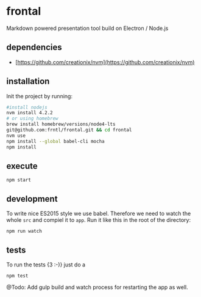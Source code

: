 # frontal  

Markdown powered presentation tool build on Electron / Node.js  

## dependencies  

- [https://github.com/creationix/nvm](https://github.com/creationix/nvm)  

## installation 
Init the project by running:  

```bash
#install nodejs
nvm install 4.2.2  
# or using homebrew 
brew install homebrew/versions/node4-lts
git@github.com:frntl/frontal.git && cd frontal
nvm use
npm install --global babel-cli mocha
npm install

```
## execute

    npm start

## development  

To write nice ES2015 style we use babel. Therefore we need to watch the whole `src` and compiel it to `app`. Run it like this in the root of the directory:  

    npm run watch

## tests

To run the tests {3 :-)} just do a  

    npm test


@Todo: Add gulp build and watch process for restarting the app as well.